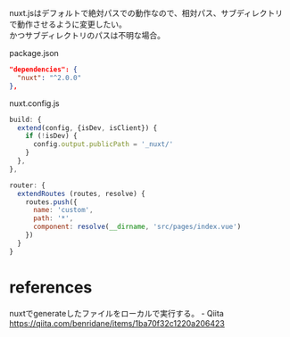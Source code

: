 nuxt.jsはデフォルトで絶対パスでの動作なので、相対パス、サブディレクトリで動作させるように変更したい。  
かつサブディレクトリのパスは不明な場合。

package.json

```json
"dependencies": {
  "nuxt": "^2.0.0"
},
```

nuxt.config.js

```javascript
build: {
  extend(config, {isDev, isClient}) {
    if (!isDev) {
      config.output.publicPath = '_nuxt/'
    }
  },
},
```

```javascript
router: {
  extendRoutes (routes, resolve) {
    routes.push({
      name: 'custom',
      path: '*',
      component: resolve(__dirname, 'src/pages/index.vue')
    })
  }
}
```

# references

nuxtでgenerateしたファイルをローカルで実行する。 - Qiita https://qiita.com/benridane/items/1ba70f32c1220a206423

